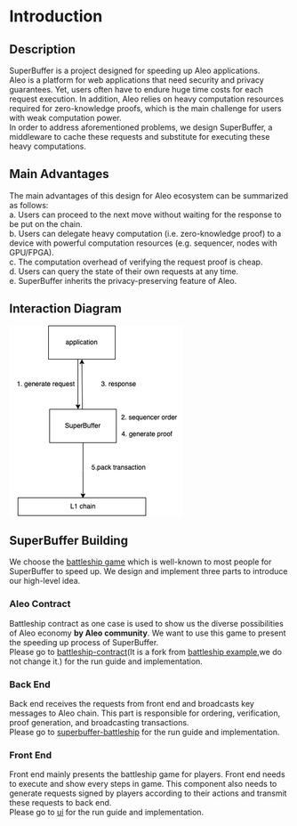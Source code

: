 # Introduction

## Description 
  SuperBuffer is a project designed for speeding up Aleo applications.      
  Aleo is a platform for web applications that need security and privacy guarantees.
Yet, users often have to endure huge time costs for each request execution. In addition, Aleo relies on heavy computation resources required for zero-knowledge proofs, which is the main challenge for users with weak computation power.       
  In order to address aforementioned problems, we design SuperBuffer, a middleware to cache these requests and substitute for executing these heavy computations.
 ## Main Advantages
  The main advantages of this design for Aleo ecosystem can be summarized as follows:      
a. Users can proceed to the next move without waiting for the response to be put on the chain.      
b. Users can delegate heavy computation (i.e. zero-knowledge proof) to a device with powerful computation resources (e.g. sequencer, nodes with GPU/FPGA).     
c. The computation overhead of verifying the request proof is cheap.    
d. Users can query the state of their own requests at any time.     
e. SuperBuffer inherits the privacy-preserving feature of Aleo.
 ## Interaction Diagram
![image](https://github.com/superbuffers/introduction/blob/main/diagram/fundament.png)
 ## SuperBuffer Building
  We choose the [battleship game](https://en.wikipedia.org/wiki/Battleship_(game)) which is well-known to most people for SuperBuffer to speed up. We design and implement three parts to introduce our high-level idea.
 ### Aleo Contract
  Battleship contract as one case is used to show us the diverse possibilities of Aleo economy __by Aleo community__. We want to use this game to present the speeding up process of SuperBuffer.   
  Please go to [battleship-contract](https://github.com/superbuffers/battleship-contract)(It is a fork from [battleship example](https://github.com/AleoHQ/workshop/tree/master/battleship),we do not change it.) for the run guide and implementation.
 ### Back End
  Back end receives the requests from front end and broadcasts key messages to Aleo chain. This part is responsible for ordering, verification, proof generation, and broadcasting transactions.    
  Please go to [superbuffer-battleship](https://github.com/superbuffers/superbuffer-battleship) for the run guide and implementation.    
 ### Front End
  Front end mainly presents the battleship game for players. Front end needs to execute and show every steps in game. This component also needs to generate requests signed by players according to their actions and transmit these requests to back end.      
  Please go to [ui](https://github.com/superbuffers/ui) for the run guide and implementation.    
